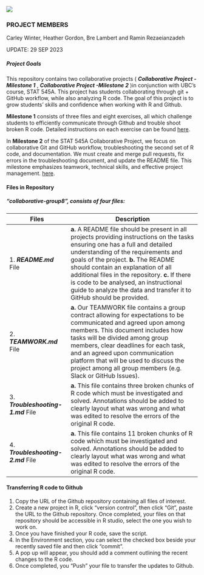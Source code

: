 
  ![](https://brand.ubc.ca/files/2018/09/1FullLogo_ex_768.png)

### PROJECT MEMBERS
Carley Winter, Heather Gordon, Bre Lambert and Ramin Rezaeianzadeh  

UPDATE: 29 SEP 2023

##### Project Goals  
This repository contains two collaborative projects ( _**Collaborative Project -Milestone 1**_ , _**Collaborative Project -Milestone 2**_ )in conjunction with UBC’s course, STAT 545A. This project has students collaborating through git + GitHub workflow, while also analyzing R code. The goal of this project is to grow students’ skills and confidence when working with R and Github.  

**Milestone 1** consists of three files and eight exercises, all which challenge students to efficiently communicate through Github and trouble shoot broken R code. Detailed instructions on each exercise can be found [here](https://stat545.stat.ubc.ca/collaborative-project/milestone1/).  

In **Milestone 2**  of the STAT 545A Collaborative Project, we focus on collaborative Git and GitHub workflow, troubleshooting the second set of R code, and documentation. We must create and merge pull requests, fix errors in the troubleshooting document, and update the README file. This milestone emphasizes teamwork, technical skills, and effective project management. [here](https://stat545.stat.ubc.ca/collaborative-project/milestone2/).  


#### Files in Repository  
##### “collaborative-group8”, consists of four files:

Files |  Description
------|--------------
1.	__*README.md*__ File |  __a.__ A README file should be present in all projects providing instructions on the tasks ensuring one has a full and detailed understanding of the requirements and goals of the project.  __b.__ The README should contain an explanation of all additional files in the repository.   __c.__ If there is code to be analysed, an instructional guide to analyze the data and transfer it to GitHub should be provided.
2.	__*TEAMWORK.md*__ File | __a.__	Our TEAMWORK file contains a group contract allowing for expectations to be communicated and agreed upon among members. This document includes how tasks will be divided among group members, clear deadlines for each task, and an agreed upon communication platform that will be used to discuss the project among all group members (e.g. Slack or GitHub Issues).
3.	__*Troubleshooting-1.md*__ File | __a.__	This file contains three broken chunks of R code which must be investigated and solved. Annotations should be added to clearly layout what was wrong and what was edited to resolve the errors of the original R code. 
4.	__*Troubleshooting-2.md*__ File | __a.__	This file contains 11 broken chunks of R code which must be investigated and solved. Annotations should be added to clearly layout what was wrong and what was edited to resolve the errors of the original R code. 

#### Transferring R code to Github
1.	Copy the URL of the Github repository containing all files of interest.  
2.	Create a new project in R, click “version control”, then click “Git”, paste the URL to the Github repository. Once completed, your files on that repository should be accessible in R studio, select the one you wish to work on.  
3.	Once you have finished your R code, save the script.  
4.	In the Environment section, you can select the checked box beside your recently saved file and then click “commit”.   
5.	A pop up will appear, you should add a comment outlining the recent changes to the R code.  
6.	Once completed, you “Push” your file to transfer the updates to Github.  




